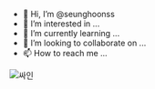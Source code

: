 - 👋 Hi, I’m @seunghoonss
- 👀 I’m interested in ...
- 🌱 I’m currently learning ...
- 💞️ I’m looking to collaborate on ...
- 📫 How to reach me ...

<!---
seunghoonss/seunghoonss is a ✨ special ✨ repository because its `README.md` (this file) appears on your GitHub profile.
You can click the Preview link to take a look at your changes.
--->
![싸인](https://user-images.githubusercontent.com/109809978/182930780-da93dbb1-cbaf-48cf-b29d-4f9d27d84ee0.jpg)
